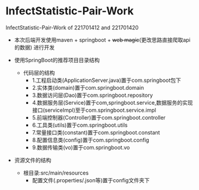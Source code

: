 # InfectStatistic-Pair-Work
InfectStatistic-Pair-Work of 221701412 and 221701420

+ 本次后端开发使用maven + springboot + ~~web magic~~(更改思路直接爬取api的数据) 进行开发

+ 使用SpringBoot的推荐项目目录结构
    + 代码层的结构
        + 1.工程启动类(ApplicationServer.java)置于com.springboot包下
        + 2.实体类(domain)置于com.springboot.domain
        + 3.数据访问层(Dao)置于com.springboot.repository
        + 4.数据服务层(Service)置于com,springboot.service,数据服务的实现接口(serviceImpl)至于com.springboot.service.impl
        + 5.前端控制器(Controller)置于com.springboot.controller
        + 6.工具类(utils)置于com.springboot.utils
        + 7.常量接口类(constant)置于com.springboot.constant
        + 8.配置信息类(config)置于com.springboot.config
        + 9.数据传输类(vo)置于com.springboot.vo

+ 资源文件的结构
    + 根目录:src/main/resources
        + 配置文件(.properties/.json等)置于config文件夹下